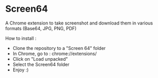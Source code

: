 # Screen64
A Chrome extension to take screenshot and download them in various formats (Base64, JPG, PNG, PDF)

How to install :
- Clone the repository to a "Screen 64" folder
- In Chrome, go to : chrome://extensions/
- Click on "Load unpacked"
- Select the Screen64 folder
- Enjoy :)
